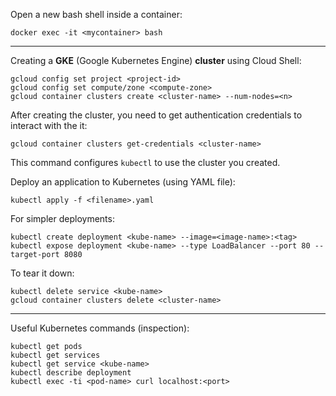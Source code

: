 Open a new bash shell inside a container:
```
docker exec -it <mycontainer> bash
```
---
Creating a **GKE** (Google Kubernetes Engine) **cluster** using Cloud Shell:
```
gcloud config set project <project-id>
gcloud config set compute/zone <compute-zone>
gcloud container clusters create <cluster-name> --num-nodes=<n>
```
After creating the cluster, you need to get authentication credentials to interact with the it:
```
gcloud container clusters get-credentials <cluster-name>
```
This command configures `kubectl` to use the cluster you created.

Deploy an application to Kubernetes (using YAML file):
```
kubectl apply -f <filename>.yaml
```
For simpler deployments:
```
kubectl create deployment <kube-name> --image=<image-name>:<tag>
kubectl expose deployment <kube-name> --type LoadBalancer --port 80 --target-port 8080
```
To tear it down:
```
kubectl delete service <kube-name>
gcloud container clusters delete <cluster-name>
```
---
Useful Kubernetes commands (inspection):
```
kubectl get pods
kubectl get services
kubectl get service <kube-name>
kubectl describe deployment
kubectl exec -ti <pod-name> curl localhost:<port>
```